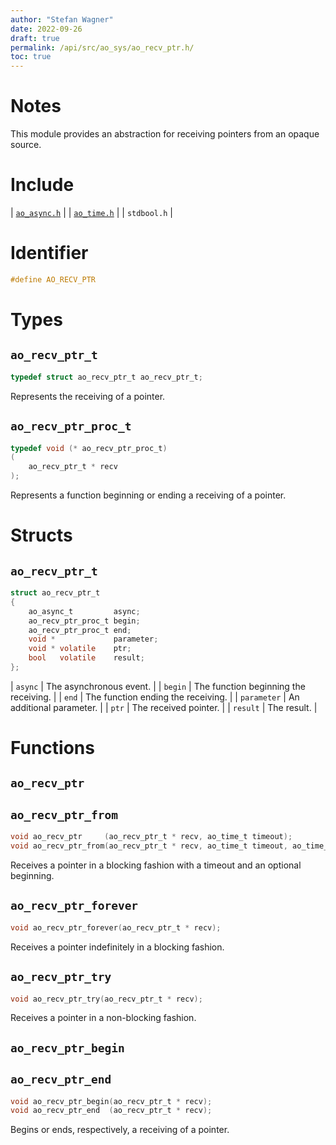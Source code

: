```yaml
---
author: "Stefan Wagner"
date: 2022-09-26
draft: true
permalink: /api/src/ao_sys/ao_recv_ptr.h/
toc: true
---
```


# Notes

This module provides an abstraction for receiving pointers from an opaque source.

# Include

| [`ao_async.h`](ao_async.h.md) |
| [`ao_time.h`](ao_time.h.md) |
| `stdbool.h` |

# Identifier

```c
#define AO_RECV_PTR
```

# Types

## `ao_recv_ptr_t`

```c
typedef struct ao_recv_ptr_t ao_recv_ptr_t;
```

Represents the receiving of a pointer.

## `ao_recv_ptr_proc_t`

```c
typedef void (* ao_recv_ptr_proc_t)
(
    ao_recv_ptr_t * recv
);
```

Represents a function beginning or ending a receiving of a pointer.

# Structs

## `ao_recv_ptr_t`

```c
struct ao_recv_ptr_t
{
    ao_async_t         async;
    ao_recv_ptr_proc_t begin;
    ao_recv_ptr_proc_t end;
    void *             parameter;
    void * volatile    ptr;
    bool   volatile    result;
};
```

| `async` | The asynchronous event. |
| `begin` | The function beginning the receiving. |
| `end` | The function ending the receiving. |
| `parameter` | An additional parameter. |
| `ptr` | The received pointer. |
| `result` | The result. |

# Functions

## `ao_recv_ptr`
## `ao_recv_ptr_from`

```c
void ao_recv_ptr     (ao_recv_ptr_t * recv, ao_time_t timeout);
void ao_recv_ptr_from(ao_recv_ptr_t * recv, ao_time_t timeout, ao_time_t beginning);
```

Receives a pointer in a blocking fashion with a timeout and an optional beginning.

## `ao_recv_ptr_forever`

```c
void ao_recv_ptr_forever(ao_recv_ptr_t * recv);
```

Receives a pointer indefinitely in a blocking fashion.

## `ao_recv_ptr_try`

```c
void ao_recv_ptr_try(ao_recv_ptr_t * recv);
```

Receives a pointer in a non-blocking fashion.

## `ao_recv_ptr_begin`
## `ao_recv_ptr_end`

```c
void ao_recv_ptr_begin(ao_recv_ptr_t * recv);
void ao_recv_ptr_end  (ao_recv_ptr_t * recv);
```

Begins or ends, respectively, a receiving of a pointer.
